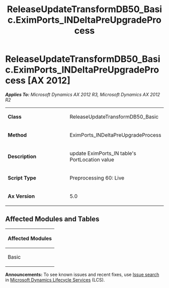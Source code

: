 ﻿---
title: ReleaseUpdateTransformDB50_Basic.EximPorts_INDeltaPreUpgradeProcess
TOCTitle: ReleaseUpdateTransformDB50_Basic.EximPorts_INDeltaPreUpgradeProcess
ms:assetid: 74d7fb23-b20b-251b-a512-76a84fec3c7e
ms:mtpsurl: https://msdn.microsoft.com/en-us/library/JJ719276(v=AX.60)
ms:contentKeyID: 49709068
ms.date: 05/18/2015
mtps_version: v=AX.60
---

# ReleaseUpdateTransformDB50\_Basic.EximPorts\_INDeltaPreUpgradeProcess [AX 2012]


_**Applies To:** Microsoft Dynamics AX 2012 R3, Microsoft Dynamics AX 2012 R2_

<table>
<colgroup>
<col style="width: 50%" />
<col style="width: 50%" />
</colgroup>
<tbody>
<tr class="odd">
<td><p><strong>Class</strong></p></td>
<td><p>ReleaseUpdateTransformDB50_Basic</p></td>
</tr>
<tr class="even">
<td><p><strong>Method</strong></p></td>
<td><p>EximPorts_INDeltaPreUpgradeProcess</p></td>
</tr>
<tr class="odd">
<td><p><strong>Description</strong></p></td>
<td><p>update EximPorts_IN table's PortLocation value</p></td>
</tr>
<tr class="even">
<td><p><strong>Script Type</strong></p></td>
<td><p>Preprocessing 60: Live</p></td>
</tr>
<tr class="odd">
<td><p><strong>Ax Version</strong></p></td>
<td><p>5.0</p></td>
</tr>
</tbody>
</table>


## Affected Modules and Tables

<table>
<colgroup>
<col style="width: 100%" />
</colgroup>
<thead>
<tr class="header">
<th><p>Affected Modules</p></th>
</tr>
</thead>
<tbody>
<tr class="odd">
<td><p>Basic</p></td>
</tr>
</tbody>
</table>

  
**Announcements:** To see known issues and recent fixes, use [Issue search](http://go.microsoft.com/fwlink/?linkid=389258) in [Microsoft Dynamics Lifecycle Services](http://go.microsoft.com/fwlink/?linkid=306505) (LCS).

